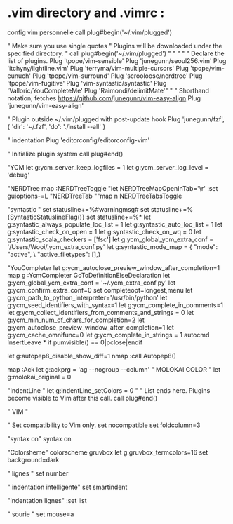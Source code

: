 # .vim directory and .vimrc :

config vim personnelle
call plug#begin('~/.vim/plugged')

" Make sure you use single quotes
" Plugins will be downloaded under the specified directory.
" call plug#begin('~/.vim/plugged')
" "
" " " Declare the list of plugins.
Plug 'tpope/vim-sensible'
Plug 'junegunn/seoul256.vim'
Plug 'itchyny/lightline.vim'
Plug 'terryma/vim-multiple-cursors'
Plug 'tpope/vim-eunuch'
Plug 'tpope/vim-surround'
Plug 'scrooloose/nerdtree'
Plug 'tpope/vim-fugitive'
Plug 'vim-syntastic/syntastic'
Plug 'Valloric/YouCompleteMe'
Plug 'Raimondi/delimitMate'"
"
" Shorthand notation; fetches https://github.com/junegunn/vim-easy-align
Plug 'junegunn/vim-easy-align'

" Plugin outside ~/.vim/plugged with post-update hook
Plug 'junegunn/fzf', { 'dir': '~/.fzf', 'do': './install --all' }

" indentation 
Plug 'editorconfig/editorconfig-vim'

" Initialize plugin system
call plug#end()


"YCM 
let g:ycm_server_keep_logfiles = 1
let g:ycm_server_log_level = 'debug'

"NERDTree
map <C-n> :NERDTreeToggle<CR>
"let NERDTreeMapOpenInTab='\r'
:set guioptions-=L 
"NERDTreeTab
""map <Leader>n <plug>NERDTreeTabsToggle<CR>

"syntastic "
set statusline+=%#warningmsg#
set statusline+=%{SyntasticStatuslineFlag()}
set statusline+=%*
let g:syntastic_always_populate_loc_list = 1
let g:syntastic_auto_loc_list = 1
let g:syntastic_check_on_open = 1
let g:syntastic_check_on_wq = 0
let g:syntastic_scala_checkers = ['fsc']
let g:ycm_global_ycm_extra_conf = '/Users/Wooi/.ycm_extra_conf.py'
let g:syntastic_mode_map = { "mode": "active",
                           \ "active_filetypes": [],}

"YouCompleter
let g:ycm_autoclose_preview_window_after_completion=1
map <leader>g  :YcmCompleter GoToDefinitionElseDeclaration<CR>
let g:ycm_global_ycm_extra_conf = '~/.ycm_extra_conf.py'
let g:ycm_confirm_extra_conf=0
set completeopt=longest,menu
let g:ycm_path_to_python_interpreter='/usr/bin/python'
let g:ycm_seed_identifiers_with_syntax=1
let g:ycm_complete_in_comments=1
let g:ycm_collect_identifiers_from_comments_and_strings = 0
let g:ycm_min_num_of_chars_for_completion=2
let g:ycm_autoclose_preview_window_after_completion=1
let g:ycm_cache_omnifunc=0
let g:ycm_complete_in_strings = 1
autocmd InsertLeave * if pumvisible() == 0|pclose|endif

let g:autopep8_disable_show_diff=1
nmap <F3> :call Autopep8()<CR>

map <c-u> :Ack<space>
let g:ackprg = 'ag --nogroup --column'
" MOLOKAI COLOR "
let g:molokai_original = 0

"IndentLine "
let g:indentLine_setColors = 0
" " List ends here. Plugins become visible to Vim after this call.
call plug#end()

" VIM "

" Set compatibility to Vim only.
set nocompatible
set foldcolumn=3

"syntax on"
syntax on 

"Colorsheme"
colorscheme gruvbox
let g:gruvbox_termcolors=16
set background=dark

" lignes "
set number

" indentation intelligente"
set smartindent

"indentation lignes"
:set list

" sourie "
set mouse=a
